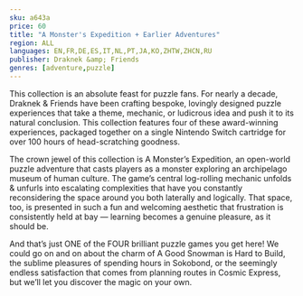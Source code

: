 ```yaml
---
sku: a643a
price: 60
title: "A Monster's Expedition + Earlier Adventures"
region: ALL
languages: EN,FR,DE,ES,IT,NL,PT,JA,KO,ZHTW,ZHCN,RU
publisher: Draknek &amp; Friends
genres: [adventure,puzzle]
---
```

 This collection is an absolute feast for puzzle fans. For nearly a decade, Draknek &amp; Friends have been crafting bespoke, lovingly designed puzzle experiences that take a theme, mechanic, or ludicrous idea and push it to its natural conclusion. This collection features four of these award-winning experiences, packaged together on a single Nintendo Switch cartridge for over 100 hours of head-scratching goodness. 

The crown jewel of this collection is A Monster’s Expedition, an open-world puzzle adventure that casts players as a monster exploring an archipelago museum of human culture. The game’s central log-rolling mechanic unfolds &amp; unfurls into escalating complexities that have you constantly reconsidering the space around you both laterally and logically. That space, too, is presented in such a fun and welcoming aesthetic that frustration is consistently held at bay — learning becomes a genuine pleasure, as it should be. 

And that’s just ONE of the FOUR brilliant puzzle games you get here! We could go on and on about the charm of A Good Snowman is Hard to Build, the sublime pleasures of spending hours in Sokobond, or the seemingly endless satisfaction that comes from planning routes in Cosmic Express, but we’ll let you discover the magic on your own.